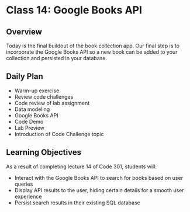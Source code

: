 # Class 14: Google Books API

## Overview

Today is the final buildout of the book collection app. Our final step is to incorporate the Google Books API so a new book can be added to your collection and persisted in your database.

## Daily Plan

- Warm-up exercise
- Review code challenges
- Code review of lab assignment
- Data modeling
- Google Books API
- Code Demo
- Lab Preview
- Introduction of Code Challenge topic

## Learning Objectives

As a result of completing lecture 14 of Code 301, students will:
- Interact with the Google Books API to search for books based on user queries
- Display API results to the user, hiding certain details for a smooth user experience
- Persist search results in their existing SQL database
